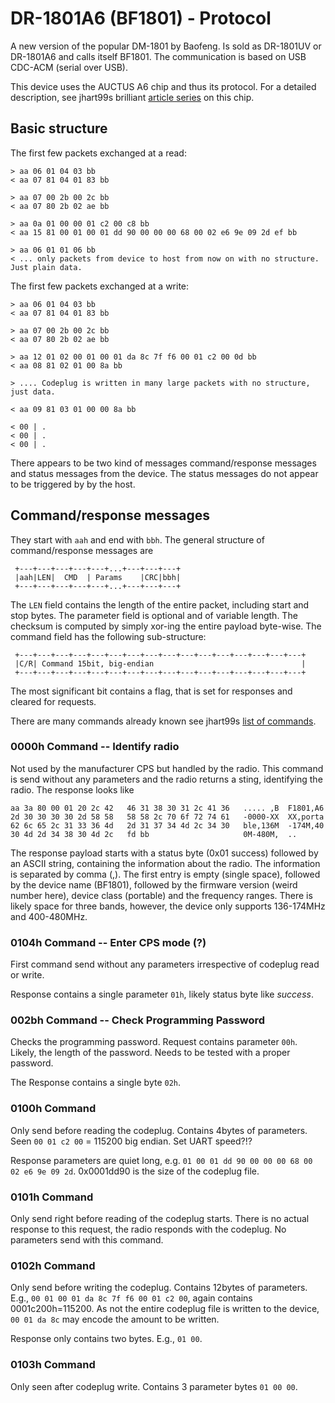 # DR-1801A6 (BF1801) - Protocol

A new version of the popular DM-1801 by Baofeng. Is sold as DR-1801UV or DR-1801A6 and calls itself
BF1801. The communication is based on USB CDC-ACM (serial over USB). 

This device uses the AUCTUS A6 chip and thus its protocol. For a detailed description, see jhart99s 
brilliant [article series](https://jhart99.com/a6-hidden-interface/) on this chip.

## Basic structure
The first few packets exchanged at a read:
```
> aa 06 01 04 03 bb 
< aa 07 81 04 01 83 bb

> aa 07 00 2b 00 2c bb 
< aa 07 80 2b 02 ae bb 

> aa 0a 01 00 00 01 c2 00 c8 bb 
< aa 15 81 00 01 00 01 dd 90 00 00 00 68 00 02 e6 9e 09 2d ef bb 

> aa 06 01 01 06 bb 
< ... only packets from device to host from now on with no structure. Just plain data.
```

The first few packets exchanged at a write:
```
> aa 06 01 04 03 bb
< aa 07 81 04 01 83 bb 

> aa 07 00 2b 00 2c bb 
< aa 07 80 2b 02 ae bb

> aa 12 01 02 00 01 00 01 da 8c 7f f6 00 01 c2 00 0d bb
< aa 08 81 02 01 00 8a bb 

> .... Codeplug is written in many large packets with no structure, just data.

< aa 09 81 03 01 00 00 8a bb

< 00 | .
< 00 | .
< 00 | .
```

There appears to be two kind of messages command/response messages and status messages from the 
device. The status messages do not appear to be triggered by by the host. 

## Command/response messages
They start with `aah` and end with `bbh`. The general structure of command/response messages are
```
 +---+---+---+---+---+...+---+---+---+
 |aah|LEN|  CMD  | Params    |CRC|bbh|
 +---+---+---+---+---+...+---+---+---+
```
The `LEN` field contains the length of the entire packet, including start and stop bytes. The 
parameter field is optional and of variable length. The checksum is computed by simply xor-ing the 
entire payload byte-wise. The command field has the following sub-structure:
```
 +---+---+---+---+---+---+---+---+---+---+---+---+---+---+---+---+
 |C/R| Command 15bit, big-endian                                 |
 +---+---+---+---+---+---+---+---+---+---+---+---+---+---+---+---+
```
The most significant bit contains a flag, that is set for responses and cleared for requests.

There are many commands already known see jhart99s 
[list of commands](https://jhart99.com/atecps/#cps-commands).


### 0000h Command -- Identify radio
Not used by the manufacturer CPS but handled by the radio. This command is send without any 
parameters and the radio returns a sting, identifying the radio. The response looks like
```
aa 3a 80 00 01 20 2c 42   46 31 38 30 31 2c 41 36 	..... ,B  F1801,A6
2d 30 30 30 30 2d 58 58   58 58 2c 70 6f 72 74 61 	-0000-XX  XX,porta
62 6c 65 2c 31 33 36 4d   2d 31 37 34 4d 2c 34 30 	ble,136M  -174M,40
30 4d 2d 34 38 30 4d 2c   fd bb                     0M-480M,  ..
```

The response payload starts with a status byte (0x01 success) followed by an ASCII string, 
containing the information about the radio. The information is separated by comma (,). 
The first entry is empty (single space), followed by the device name (BF1801), followed by
the firmware version (weird number here), device class (portable) and the frequency ranges. 
There is likely space for three bands, however, the device only supports 136-174MHz and 400-480MHz.


### 0104h Command -- Enter CPS mode (?)
 First command send without any parameters irrespective of codeplug read or write.  
 
 Response contains a single parameter `01h`, likely status byte like *success*. 
 

### 002bh Command -- Check Programming Password
Checks the programming password. Request contains parameter `00h`. Likely, the length of the 
password. Needs to be tested with a proper password. 

The Response contains a single byte `02h`. 

### 0100h Command 
Only send before reading the codeplug. Contains 4bytes of parameters. Seen 
`00 01 c2 00` = 115200 big endian. Set UART speed?!? 

Response parameters are quiet long, e.g. 
`01 00 01 dd 90 00 00 00 68 00 02 e6 9e 09 2d`. 0x0001dd90 is the size of the codeplug file. 

### 0101h Command
Only send right before reading of the codeplug starts. There is no actual response to this request,
the radio responds with the codeplug. No parameters send with this command.

### 0102h Command  
Only send before writing the codeplug. Contains 12bytes of parameters. E.g., 
`00 01 00 01 da 8c 7f f6 00 01 c2 00`, again contains 0001c200h=115200.
As not the entire codeplug file is written to the device, `00 01 da 8c` may encode the amount to be
written. 

Response only contains two bytes. E.g., `01 00`.

### 0103h Command
Only seen after codeplug write. Contains 3 parameter bytes `01 00 00`.

